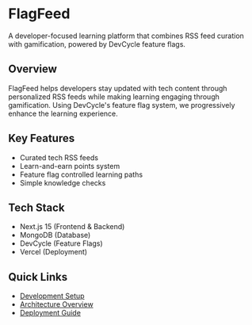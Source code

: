 # FlagFeed

A developer-focused learning platform that combines RSS feed curation with gamification, powered by DevCycle feature flags.

## Overview

FlagFeed helps developers stay updated with tech content through personalized RSS feeds while making learning engaging through gamification. Using DevCycle's feature flag system, we progressively enhance the learning experience.

## Key Features

- Curated tech RSS feeds
- Learn-and-earn points system
- Feature flag controlled learning paths
- Simple knowledge checks

## Tech Stack

- Next.js 15 (Frontend & Backend)
- MongoDB (Database)
- DevCycle (Feature Flags)
- Vercel (Deployment)

## Quick Links

- [Development Setup](./DEVELOPMENT.md)
- [Architecture Overview](./ARCHITECTURE.md)
- [Deployment Guide](./DEPLOYMENT.md)
